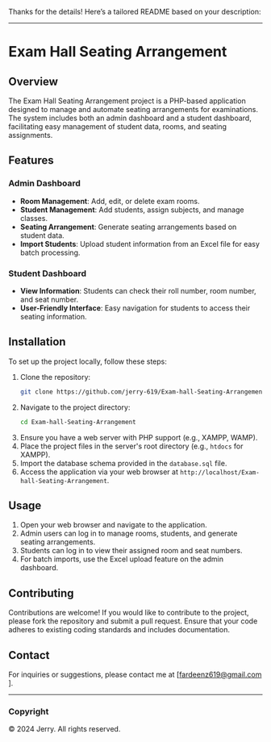 Thanks for the details! Here’s a tailored README based on your description:

---

# Exam Hall Seating Arrangement

## Overview

The Exam Hall Seating Arrangement project is a PHP-based application designed to manage and automate seating arrangements for examinations. The system includes both an admin dashboard and a student dashboard, facilitating easy management of student data, rooms, and seating assignments.

## Features

### Admin Dashboard
- **Room Management**: Add, edit, or delete exam rooms.
- **Student Management**: Add students, assign subjects, and manage classes.
- **Seating Arrangement**: Generate seating arrangements based on student data.
- **Import Students**: Upload student information from an Excel file for easy batch processing.

### Student Dashboard
- **View Information**: Students can check their roll number, room number, and seat number.
- **User-Friendly Interface**: Easy navigation for students to access their seating information.

## Installation

To set up the project locally, follow these steps:

1. Clone the repository:
   ```bash
   git clone https://github.com/jerry-619/Exam-hall-Seating-Arrangement.git
   ```
2. Navigate to the project directory:
   ```bash
   cd Exam-hall-Seating-Arrangement
   ```
3. Ensure you have a web server with PHP support (e.g., XAMPP, WAMP).
4. Place the project files in the server's root directory (e.g., `htdocs` for XAMPP).
5. Import the database schema provided in the `database.sql` file.
6. Access the application via your web browser at `http://localhost/Exam-hall-Seating-Arrangement`.

## Usage

1. Open your web browser and navigate to the application.
2. Admin users can log in to manage rooms, students, and generate seating arrangements.
3. Students can log in to view their assigned room and seat numbers.
4. For batch imports, use the Excel upload feature on the admin dashboard.

## Contributing

Contributions are welcome! If you would like to contribute to the project, please fork the repository and submit a pull request. Ensure that your code adheres to existing coding standards and includes documentation.


## Contact

For inquiries or suggestions, please contact me at [fardeenz619@gmail.com ].

---

### Copyright

© 2024 Jerry. All rights reserved.
